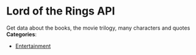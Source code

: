 # Lord of the Rings API


Get data about the books, the movie trilogy, many characters and quotes
**Categories**:

- [Entertainment](https://github/awesome-apis/awesome-apis#entertainment)



